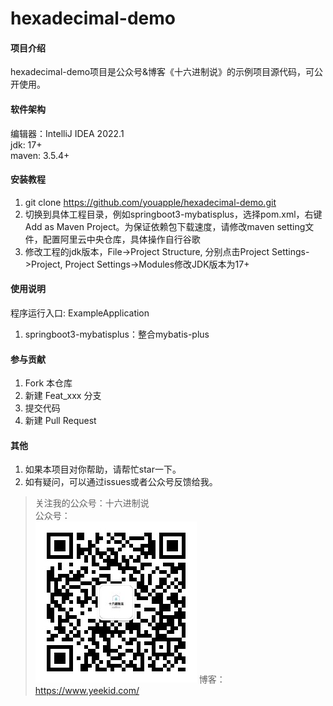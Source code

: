# hexadecimal-demo

#### 项目介绍

hexadecimal-demo项目是公众号&博客《十六进制说》的示例项目源代码，可公开使用。  

#### 软件架构

编辑器：IntelliJ IDEA 2022.1  
jdk: 17+  
maven: 3.5.4+  

#### 安装教程

1. git clone https://github.com/youapple/hexadecimal-demo.git
2. 切换到具体工程目录，例如springboot3-mybatisplus，选择pom.xml，右键Add as Maven Project。为保证依赖包下载速度，请修改maven setting文件，配置阿里云中央仓库，具体操作自行谷歌
3. 修改工程的jdk版本，File->Project Structure, 分别点击Project Settings->Project, Project Settings->Modules修改JDK版本为17+

#### 使用说明

程序运行入口: ExampleApplication
1. springboot3-mybatisplus：整合mybatis-plus

#### 参与贡献

1. Fork 本仓库
2. 新建 Feat_xxx 分支
3. 提交代码
4. 新建 Pull Request

#### 其他
1. 如果本项目对你帮助，请帮忙star一下。
2. 如有疑问，可以通过issues或者公众号反馈给我。

> 关注我的公众号：十六进制说  
公众号：  
![输入图片说明](qrcode_hexadecimal.jpg)
博客：  
https://www.yeekid.com/
